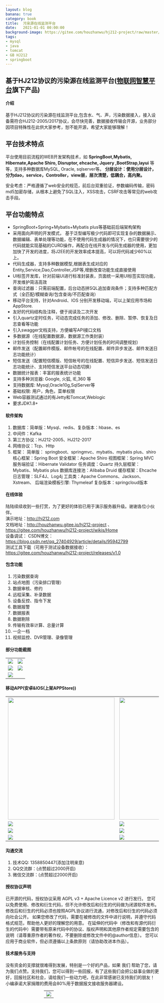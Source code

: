 ```yaml
---
layout: blog
banana: true
category: book
title:  污染源在线监测平台
date:   2021-01-01 00:00:00
background-image: https://gitee.com/houzhanwu/hj212-project/raw/master/screenshot/map.png
tags:
- mysql
- java
- tomcat
- GB HJ212
- springboot
---
```

## 基于HJ212协议的污染源在线监测平台(<a href="https://houzhanwu.gitee.io/web/index.html">物联网智慧平台</a>旗下产品)

####  **介绍** 
基于HJ212协议的污染源在线监测平台,包含水、气、声，污染数据接入，接入设备需符合HJ212-2005/2017协议，会尽快完善，数据接收传输会开源，业务部分因项目特殊性在此供大家参考，恕不能开源，希望大家能够理解！


平台技术特点
-----------------------------------
平台使用目前流程的WEB开发架构技术，如 **SpringBoot,Mybatis, Hibernate,Apache Shiro, Disruptor, ehcache, Jquery ,BootStrap,layui** 等等，支持多种数据库MySQL, Oracle, sqlserver等。  **分层设计：使用分层设计，分为dao，service，Controller，view层，层次清楚，低耦合，高内聚。**  

安全考虑：严格遵循了web安全的规范，前后台双重验证，参数编码传输，密码md5加密存储，从根本上避免了SQL注入，XSS攻击，CSRF攻击等常见的web攻击手段。

平台功能特点
-----------------------------------
* 	SpringBoot+Spring+Mybatis+Mybatis plus等基础前后端架构架构
* 	采用面向声明的开发模式， 基于泛型编写极少代码即可实现复杂的数据展示、数据编辑、表单处理等功能，在不使用代码生成器的情况下，也只需要很少的代码就能实现基础的CURD操作，再配合在线开发与代码生成器的使用，更加加快了开发的进度，将J2EE的开发效率成本提高，可以将代码减少60%以上。 
* 	代码生成器，支持多种数据模型,根据表生成对应的Entity,Service,Dao,Controller,JSP等,增删改查功能生成直接使用
* 	UI标签开发库，针对前端UI进行标准封装表，页面统一采用UI标签实现功能，开发维护简洁高效
* 	查询过滤器：只需前端配置，后台动态拼SQL追加查询条件；支持多种匹配方式（全匹配/模糊查询/包含查询/不匹配查询）
* 	移动平台支持，针对Android、IOS 分别开发移动端，可以上架应用市场和AppStore.
* 	友好的代码结构及注释，便于阅读及二次开发
* 	引入quartz定时任务，可动态完成任务的添加、修改、删除、暂停、恢复及日志查看等功能
* 	引入swagger文档支持，方便编写API接口文档
*   多数据源（在线配置数据源，数据源工作类封装）
*   计划任务控制（在线配置计划任务、方便计划任务的时间调整规划）
*   邮件发送（配置邮件模版、邮件帐号的在线配置、邮件异步发送、邮件发送日志功能统计）
*   短信发送（配置短信模版、短信帐号的在线配置、短信异步发送、短信发送日志功能统计、支持短信发送平台动态切换）
*   数据统计报表：丰富的报表统计功能
* 	支持多种浏览器: Google, 火狐, IE,360 等
* 	支持数据库: Mysql,Oracle10g,SqlServer等
* 	基础权限: 用户，角色，菜单权限
* 	Web容器测试通过的有Jetty和Tomcat,Weblogic
* 	要求JDK1.8+


####  **软件架构** 
1.  数据库：简单版：Mysql、redis、复杂版本：hbase、es
2.  中间件：Kafka
3.  第三方协议：HJ212-2005、HJ212-2017
4.  网络协议：Tcp、Http
5.  框架：
        简单版： springboot、springmvc、mybatis、mybatis plus、shiro
                核心框架：Spring Boot
                安全框架：Apache Shiro
                视图框架：Spring MVC
                服务端验证：Hibernate Validator
                任务调度：Quartz
                持久层框架：Mybatis、Mybatis plus
                数据库连接池：Alibaba Druid
                缓存框架：Ehcache
                日志管理：SLF4J、Log4j
                工具类：Apache Commons、Jackson、Xstream、
                后端渲染模板引擎: Thymeleaf
        复杂版本：springcloud版本


####  **在线体验** 
陆陆续续收到一些打赏，为了更好的体验已用于演示服务器升级。谢谢各位小伙伴。   
演示地址：http://hj212.com    
文档地址：http://houzhanwu.gitee.io/hj212-project 、 https://gitee.com/houzhanwu/hj212-project/wikis/Home   
设备调试：
         CSDN博文：https://blog.csdn.net/qq_27404929/article/details/95942799    
         测试工具下载（可用于测试设备数据接收）：https://gitee.com/houzhanwu/hj212-project/releases/v1.0    

####  **包含功能** 

1.  污染数据查询
2.  站点地图（污染排口管理）
3.  数据审核、修约
4.  远程采集、补录数据
5.  设备反控、指令下发
6.  数据报警
7.  数据报表
8.  数据剔除
9.  传输有效率计算、总量计算
10. 一企一档
11. 视频监控、DVR管理、录像管理
####  **部分功能截图** 


<table>
    <tr>
        <td><img src="https://gitee.com/houzhanwu/hj212-project/raw/master/screenshot/data.png"/></td>
        <td><img  src="https://gitee.com/houzhanwu/hj212-project/raw/master/screenshot/data_analysis.png"/></td>
    </tr>
    <tr>
        <td><img src="https://gitee.com/houzhanwu/hj212-project/raw/master/screenshot/data_msg.png"/></td>
        <td><img src="https://gitee.com/houzhanwu/hj212-project/raw/master/screenshot/device.png"/></td>
    </tr>
     <tr>
        <td><img src="https://gitee.com/houzhanwu/hj212-project/raw/master/screenshot/map.png"/></td>
    </tr>
</table>

####  **移动APP(安卓&IOS(上架APPStore))** 

<table>
    <tr>
        <td><img width="350" height="400" src="https://gitee.com/houzhanwu/hj212-project/raw/master/screenshot/app/1.jpg"/></td>
        <td><img width="350" height="400" src="https://gitee.com/houzhanwu/hj212-project/raw/master/screenshot/app/2.jpg"/></td>
        <td><img width="350" height="400" src="https://gitee.com/houzhanwu/hj212-project/raw/master/screenshot/app/3.jpg"/></td>
        <td><img width="350" height="400" src="https://gitee.com/houzhanwu/hj212-project/raw/master/screenshot/app/4.jpg"/></td>
    </tr>
    <tr>
        <td><img src="https://gitee.com/houzhanwu/hj212-project/raw/master/screenshot/app/5.jpg"/></td>
        <td><img src="https://gitee.com/houzhanwu/hj212-project/raw/master/screenshot/app/6.jpg"/></td>
        <td><img src="https://gitee.com/houzhanwu/hj212-project/raw/master/screenshot/app/7.jpg"/></td>
        <td><img src="https://gitee.com/houzhanwu/hj212-project/raw/master/screenshot/app/8.jpg"/></td>
    </tr>
    <tr>
        <td><img src="https://gitee.com/houzhanwu/hj212-project/raw/master/screenshot/app/9.jpg"/></td>
        <td><img src="https://gitee.com/houzhanwu/hj212-project/raw/master/screenshot/app/10.jpg"/></td>
        <td><img src="https://gitee.com/houzhanwu/hj212-project/raw/master/screenshot/app/11.jpg"/></td>
         <td><img src="https://gitee.com/houzhanwu/hj212-project/raw/master/screenshot/app/12.jpg"/></td>
    </tr>
    <tr>
        <td><img src="https://gitee.com/houzhanwu/hj212-project/raw/master/screenshot/app/13.jpg"/></td>
        <td><img src="https://gitee.com/houzhanwu/hj212-project/raw/master/screenshot/app/14.jpg"/></td>
        <td><img src="https://gitee.com/houzhanwu/hj212-project/raw/master/screenshot/app/15.jpg"/></td>
        <td><img src="https://gitee.com/houzhanwu/hj212-project/raw/master/screenshot/app/16.jpg"/></td>
    </tr>
</table>

####  **沟通交流** 

1.  技术QQ: 1358850447(添加注明来意)
2.  QQ交流群：(点赞超过2000开启)
3.  微信交流群：(点赞超过2000开启)
####  **授权协议声明**
已开源的代码，授权协议采用 AGPL v3 + Apache Licence v2 进行发行。
您可以免费使用、修改和衍生代码，但不允许修改后和衍生的代码做为闭源软件发布。
修改后和衍生的代码必须也按照AGPL协议进行流通，对修改后和衍生的代码必须向社会公开。
如果您修改了代码，需要在被修改的文件中进行说明，并遵守代码格式规范，帮助他人更好的理解您的用意。
在延伸的代码中（修改和有源代码衍生的代码中）需要带有原来代码中的协议、版权声明和其他原作者规定需要包含的说明（请尊重原作者的著作权，不要删除或修改文件中的@author信息）。
您可以应用于商业软件，但必须遵循以上条款原则（请协助改进本作品）。
####  **技术服务与支持**
没有资金的支撑就很难得到发展，特别是一个好的产品，如果 我们 帮助了您，请为我们点赞。支持我们，您可以得到一些回报，有了这些我们会把公益事业做的更好，回报社区和社会，请给我们一些动力吧，在此非常感谢已支持我们的朋友！
小编承诺大家捐赠的费用会80%用于数据报文接收服务器建设。

<table style="margin:auto; width:50%;">
    <tr>
        <td><img src="https://gitee.com/houzhanwu/hj212-project/raw/master/screenshot/jz.png"/></td>
    </tr>
</table>


